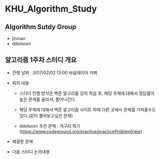 ﻿# KHU_Algorithm_Study
## Algorithm Sutdy Group
- jinman
- ddolsoon

## 알고리즘 1주차 스터디 개요
 
* 진행 날짜 : 2017/02/02 13:00 바실레이아 카페
* 회의 내용 
	* 스터디 진행 방식은 백준 알고리즘 강의 학습 후, 해당 주제에 대해서 정답률이 높은 문제를 골라서, 풀어나간다.

	* 해당 주제에 대해서 백준 알고리즘 사이트 외에 다른 곳에서 문제를 가져올수도 있다.(같이 풀어보고싶은 문제)
	* ddolsoon 추천 문제 : 개구리 뛰기 (https://www.codeground.org/practice/practiceProblemView)

* 해결한 문제

* 다음 스터디 논의내용
